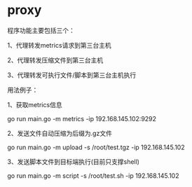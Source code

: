 # proxy

程序功能主要包括三个：

1、代理转发metrics请求到第三台主机

2、代理转发压缩文件到第三台主机

3、代理转发可执行文件/脚本到第三台主机执行

用法例子：

1、获取metrics信息

go run main.go -m metrics -ip 192.168.145.102:9292

2、发送文件自动压缩为后缀为.gz文件

go run main.go -m upload -s /root/test.tgz -ip 192.168.145.102

3、发送脚本文件到目标端执行(目前只支撑shell)

go run main.go -m script -s /root/test.sh -ip 192.168.145.102

